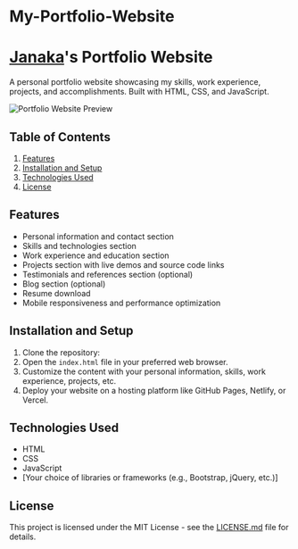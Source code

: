# My-Portfolio-Website
# [Janaka](https://www.linkedin.com/in/janakap/)'s Portfolio Website

A personal portfolio website showcasing my skills, work experience, projects, and accomplishments. Built with HTML, CSS, and JavaScript.

![Portfolio Website Preview](./portfolio-preview.png)

## Table of Contents

1. [Features](#features)
2. [Installation and Setup](#installation-and-setup)
3. [Technologies Used](#technologies-used)
4. [License](#license)

## Features

- Personal information and contact section
- Skills and technologies section
- Work experience and education section
- Projects section with live demos and source code links
- Testimonials and references section (optional)
- Blog section (optional)
- Resume download
- Mobile responsiveness and performance optimization

## Installation and Setup

1. Clone the repository:
2. Open the `index.html` file in your preferred web browser.
3. Customize the content with your personal information, skills, work experience, projects, etc.
4. Deploy your website on a hosting platform like GitHub Pages, Netlify, or Vercel.

## Technologies Used

- HTML
- CSS
- JavaScript
- [Your choice of libraries or frameworks (e.g., Bootstrap, jQuery, etc.)]

## License

This project is licensed under the MIT License - see the [LICENSE.md](LICENSE.md) file for details.
